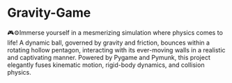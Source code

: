 # Gravity-Game
 🎮⚙️Immerse yourself in a mesmerizing simulation where physics comes to life! A dynamic ball, governed by gravity and friction, bounces within a rotating hollow pentagon, interacting with its ever-moving walls in a realistic and captivating manner.
Powered by Pygame and Pymunk, this project elegantly fuses kinematic motion, rigid-body dynamics, and collision physics.
